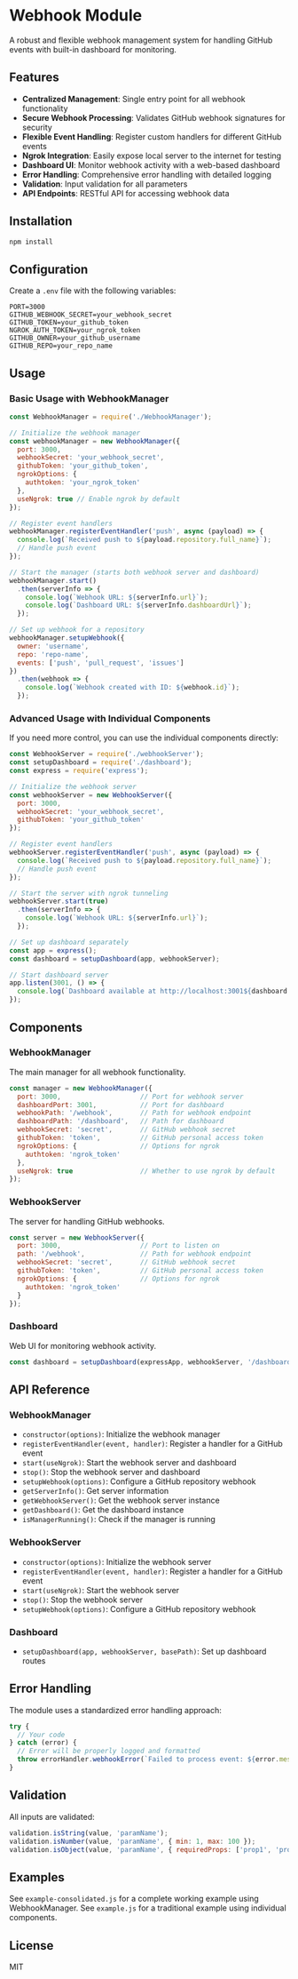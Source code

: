 # Webhook Module

A robust and flexible webhook management system for handling GitHub events with built-in dashboard for monitoring.

## Features

- **Centralized Management**: Single entry point for all webhook functionality
- **Secure Webhook Processing**: Validates GitHub webhook signatures for security
- **Flexible Event Handling**: Register custom handlers for different GitHub events
- **Ngrok Integration**: Easily expose local server to the internet for testing
- **Dashboard UI**: Monitor webhook activity with a web-based dashboard
- **Error Handling**: Comprehensive error handling with detailed logging
- **Validation**: Input validation for all parameters
- **API Endpoints**: RESTful API for accessing webhook data

## Installation

```bash
npm install
```

## Configuration

Create a `.env` file with the following variables:

```
PORT=3000
GITHUB_WEBHOOK_SECRET=your_webhook_secret
GITHUB_TOKEN=your_github_token
NGROK_AUTH_TOKEN=your_ngrok_token
GITHUB_OWNER=your_github_username
GITHUB_REPO=your_repo_name
```

## Usage

### Basic Usage with WebhookManager

```javascript
const WebhookManager = require('./WebhookManager');

// Initialize the webhook manager
const webhookManager = new WebhookManager({
  port: 3000,
  webhookSecret: 'your_webhook_secret',
  githubToken: 'your_github_token',
  ngrokOptions: {
    authtoken: 'your_ngrok_token'
  },
  useNgrok: true // Enable ngrok by default
});

// Register event handlers
webhookManager.registerEventHandler('push', async (payload) => {
  console.log(`Received push to ${payload.repository.full_name}`);
  // Handle push event
});

// Start the manager (starts both webhook server and dashboard)
webhookManager.start()
  .then(serverInfo => {
    console.log(`Webhook URL: ${serverInfo.url}`);
    console.log(`Dashboard URL: ${serverInfo.dashboardUrl}`);
  });

// Set up webhook for a repository
webhookManager.setupWebhook({
  owner: 'username',
  repo: 'repo-name',
  events: ['push', 'pull_request', 'issues']
})
  .then(webhook => {
    console.log(`Webhook created with ID: ${webhook.id}`);
  });
```

### Advanced Usage with Individual Components

If you need more control, you can use the individual components directly:

```javascript
const WebhookServer = require('./webhookServer');
const setupDashboard = require('./dashboard');
const express = require('express');

// Initialize the webhook server
const webhookServer = new WebhookServer({
  port: 3000,
  webhookSecret: 'your_webhook_secret',
  githubToken: 'your_github_token'
});

// Register event handlers
webhookServer.registerEventHandler('push', async (payload) => {
  console.log(`Received push to ${payload.repository.full_name}`);
  // Handle push event
});

// Start the server with ngrok tunneling
webhookServer.start(true)
  .then(serverInfo => {
    console.log(`Webhook URL: ${serverInfo.url}`);
  });

// Set up dashboard separately
const app = express();
const dashboard = setupDashboard(app, webhookServer);

// Start dashboard server
app.listen(3001, () => {
  console.log(`Dashboard available at http://localhost:3001${dashboard.basePath}`);
});
```

## Components

### WebhookManager

The main manager for all webhook functionality.

```javascript
const manager = new WebhookManager({
  port: 3000,                    // Port for webhook server
  dashboardPort: 3001,           // Port for dashboard
  webhookPath: '/webhook',       // Path for webhook endpoint
  dashboardPath: '/dashboard',   // Path for dashboard
  webhookSecret: 'secret',       // GitHub webhook secret
  githubToken: 'token',          // GitHub personal access token
  ngrokOptions: {                // Options for ngrok
    authtoken: 'ngrok_token'
  },
  useNgrok: true                 // Whether to use ngrok by default
});
```

### WebhookServer

The server for handling GitHub webhooks.

```javascript
const server = new WebhookServer({
  port: 3000,                    // Port to listen on
  path: '/webhook',              // Path for webhook endpoint
  webhookSecret: 'secret',       // GitHub webhook secret
  githubToken: 'token',          // GitHub personal access token
  ngrokOptions: {                // Options for ngrok
    authtoken: 'ngrok_token'
  }
});
```

### Dashboard

Web UI for monitoring webhook activity.

```javascript
const dashboard = setupDashboard(expressApp, webhookServer, '/dashboard');
```

## API Reference

### WebhookManager

- `constructor(options)`: Initialize the webhook manager
- `registerEventHandler(event, handler)`: Register a handler for a GitHub event
- `start(useNgrok)`: Start the webhook server and dashboard
- `stop()`: Stop the webhook server and dashboard
- `setupWebhook(options)`: Configure a GitHub repository webhook
- `getServerInfo()`: Get server information
- `getWebhookServer()`: Get the webhook server instance
- `getDashboard()`: Get the dashboard instance
- `isManagerRunning()`: Check if the manager is running

### WebhookServer

- `constructor(options)`: Initialize the webhook server
- `registerEventHandler(event, handler)`: Register a handler for a GitHub event
- `start(useNgrok)`: Start the webhook server
- `stop()`: Stop the webhook server
- `setupWebhook(options)`: Configure a GitHub repository webhook

### Dashboard

- `setupDashboard(app, webhookServer, basePath)`: Set up dashboard routes

## Error Handling

The module uses a standardized error handling approach:

```javascript
try {
  // Your code
} catch (error) {
  // Error will be properly logged and formatted
  throw errorHandler.webhookError(`Failed to process event: ${error.message}`);
}
```

## Validation

All inputs are validated:

```javascript
validation.isString(value, 'paramName');
validation.isNumber(value, 'paramName', { min: 1, max: 100 });
validation.isObject(value, 'paramName', { requiredProps: ['prop1', 'prop2'] });
```

## Examples

See `example-consolidated.js` for a complete working example using WebhookManager.
See `example.js` for a traditional example using individual components.

## License

MIT

